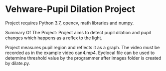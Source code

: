 # Vehware-Pupil Dilation Project

Project requires Python 3.7, opencv, math libraries and numpy.

Summary Of The Project: Project aims to detect pupil dilation and pupil changes which happens as a reflex to the light.

Project measures pupil region and reflects it as a graph. The video must be recorded as in the example video can4.mp4.
Eyelocal file can be used to determine threshold value by the programmer after images folder is created by dilate.py.
